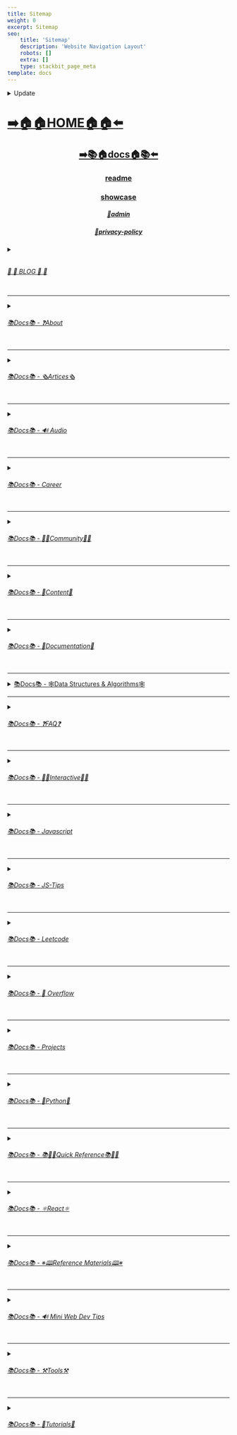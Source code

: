 ```yaml
---
title: Sitemap
weight: 0
excerpt: Sitemap
seo:
    title: 'Sitemap'
    description: 'Website Navigation Layout'
    robots: []
    extra: []
    type: stackbit_page_meta
template: docs
---
```



<details>

<summary>  Update </summary>
 


- [Home](https://blog2-backup.netlify.app/)

---


- [admin](https://blog2-backup.netlify.app/admin)

---


- [blog](https://blog2-backup.netlify.app/blog)

---


- [blog/300-react-questions](https://blog2-backup.netlify.app/blog/300-react-questions)
- [blog/awesome-graphql](https://blog2-backup.netlify.app/blog/awesome-graphql)
- [blog/big-o-complexity](https://blog2-backup.netlify.app/blog/big-o-complexity)
- [blog/blog-archive](https://blog2-backup.netlify.app/blog/blog-archive)
- [blog/data-structures](https://blog2-backup.netlify.app/blog/data-structures)
- [blog/expressjs-apis](https://blog2-backup.netlify.app/blog/expressjs-apis)
- [blog/flow-control-in-python](https://blog2-backup.netlify.app/blog/flow-control-in-python)
- [blog/functions-in-python](https://blog2-backup.netlify.app/blog/functions-in-python)
- [blog/git-gateway](https://blog2-backup.netlify.app/blog/git-gateway)
- [blog/hoisting](https://blog2-backup.netlify.app/blog/hoisting)
- [blog/interview-questions-js-p2](https://blog2-backup.netlify.app/blog/interview-questions-js-p2)
- [blog/interview-questions-js-p3](https://blog2-backup.netlify.app/blog/interview-questions-js-p3)
- [blog/interview-questions-js](https://blog2-backup.netlify.app/blog/interview-questions-js)
- [blog/netlify-cms](https://blog2-backup.netlify.app/blog/netlify-cms)
- [blog/platform-docs](https://blog2-backup.netlify.app/blog/platform-docs)
- [blog/python-for-js-dev](https://blog2-backup.netlify.app/blog/python-for-js-dev)
- [blog/python-resources](https://blog2-backup.netlify.app/blog/python-resources)
- [blog/web-dev-trends](https://blog2-backup.netlify.app/blog/web-dev-trends)
- [blog/web-scraping](https://blog2-backup.netlify.app/blog/web-scraping)

---



- [docs](https://blog2-backup.netlify.app/docs)

---


- [docs/about](https://blog2-backup.netlify.app/docs/about)
- [docs/about/eng-portfolio](https://blog2-backup.netlify.app/docs/about/eng-portfolio)
- [docs/about/intrests](https://blog2-backup.netlify.app/docs/about/intrests)
- [docs/about/job-search](https://blog2-backup.netlify.app/docs/about/job-search)
- [docs/about/README](https://blog2-backup.netlify.app/docs/about/README)
- [docs/about/resume](https://blog2-backup.netlify.app/docs/about/resume)

---



- [docs/articles](https://blog2-backup.netlify.app/docs/articles)
- [docs/articles/basic-web-dev](https://blog2-backup.netlify.app/docs/articles/basic-web-dev)
- [docs/articles/buffers](https://blog2-backup.netlify.app/docs/articles/buffers)
- [docs/articles/common-modules](https://blog2-backup.netlify.app/docs/articles/common-modules)
- [docs/articles/dev-dep](https://blog2-backup.netlify.app/docs/articles/dev-dep)
- [docs/articles/event-loop](https://blog2-backup.netlify.app/docs/articles/event-loop)
- [docs/articles/fs-module](https://blog2-backup.netlify.app/docs/articles/fs-module)
- [docs/articles/how-search-engines-work](https://blog2-backup.netlify.app/docs/articles/how-search-engines-work)
- [docs/articles/how-the-web-works](https://blog2-backup.netlify.app/docs/articles/how-the-web-works)
- [docs/articles/intro](https://blog2-backup.netlify.app/docs/articles/intro)
- [docs/articles/jamstack](https://blog2-backup.netlify.app/docs/articles/jamstack)
- [docs/articles/nextjs](https://blog2-backup.netlify.app/docs/articles/nextjs)
- [docs/articles/node-api-express](https://blog2-backup.netlify.app/docs/articles/node-api-express)
- [docs/articles/npm](https://blog2-backup.netlify.app/docs/articles/npm)
- [docs/articles/os-module](https://blog2-backup.netlify.app/docs/articles/os-module)
- [docs/articles/reading-files](https://blog2-backup.netlify.app/docs/articles/reading-files)
- [docs/articles/semantic-html](https://blog2-backup.netlify.app/docs/articles/semantic-html)
- [docs/articles/semantic](https://blog2-backup.netlify.app/docs/articles/semantic)
- [docs/articles/url](https://blog2-backup.netlify.app/docs/articles/url)
- [docs/articles/web-standards-checklist](https://blog2-backup.netlify.app/docs/articles/web-standards-checklist)
- [docs/articles/webdev-tools](https://blog2-backup.netlify.app/docs/articles/webdev-tools)
- [docs/articles/writing-files](https://blog2-backup.netlify.app/docs/articles/writing-files)

---



- [docs/audio](https://blog2-backup.netlify.app/docs/audio)
- [docs/audio/dfft](https://blog2-backup.netlify.app/docs/audio/dfft)
- [docs/audio/discrete-fft](https://blog2-backup.netlify.app/docs/audio/discrete-fft)
- [docs/audio/dtw-python-explained](https://blog2-backup.netlify.app/docs/audio/dtw-python-explained)
- [docs/audio/dynamic-time-warping](https://blog2-backup.netlify.app/docs/audio/dynamic-time-warping)
- [docs/audio/web-audio-api](https://blog2-backup.netlify.app/docs/audio/web-audio-api)

---



- [docs/career](https://blog2-backup.netlify.app/docs/career)
- [docs/career/job-boards](https://blog2-backup.netlify.app/docs/career/job-boards)
- [docs/career/list-of-projects](https://blog2-backup.netlify.app/docs/career/list-of-projects)
- [docs/career/my-websites](https://blog2-backup.netlify.app/docs/career/my-websites)

---



- [docs/community](https://blog2-backup.netlify.app/docs/community)
- [docs/community/an-open-letter-2-future-developers](https://blog2-backup.netlify.app/docs/community/an-open-letter-2-future-developers)
- [docs/community/bookmarks](https://blog2-backup.netlify.app/docs/community/bookmarks)
- [docs/community/video-chat](https://blog2-backup.netlify.app/docs/community/video-chat)

---



- [docs/content](https://blog2-backup.netlify.app/docs/content)
- [docs/content/algo](https://blog2-backup.netlify.app/docs/content/algo)
- [docs/content/archive](https://blog2-backup.netlify.app/docs/content/archive)
- [docs/content/gatsby-Queries-Mutations](https://blog2-backup.netlify.app/docs/content/gatsby-Queries-Mutations)
- [docs/content/gists](https://blog2-backup.netlify.app/docs/content/gists)
- [docs/content/history-api](https://blog2-backup.netlify.app/docs/content/history-api)
- [docs/content/main-projects](https://blog2-backup.netlify.app/docs/content/main-projects)
- [docs/content/trouble-shooting](https://blog2-backup.netlify.app/docs/content/trouble-shooting)

---



- [docs/docs](https://blog2-backup.netlify.app/docs/docs)
- [docs/docs/appendix](https://blog2-backup.netlify.app/docs/docs/appendix)
- [docs/docs/bash](https://blog2-backup.netlify.app/docs/docs/bash)
- [docs/docs/css](https://blog2-backup.netlify.app/docs/docs/css)
- [docs/docs/es-6-features](https://blog2-backup.netlify.app/docs/docs/es-6-features)
- [docs/docs/git-reference](https://blog2-backup.netlify.app/docs/docs/git-reference)
- [docs/docs/git-repos](https://blog2-backup.netlify.app/docs/docs/git-repos)
- [docs/docs/glossary](https://blog2-backup.netlify.app/docs/docs/glossary)
- [docs/docs/html-tags](https://blog2-backup.netlify.app/docs/docs/html-tags)
- [docs/docs/markdown](https://blog2-backup.netlify.app/docs/docs/markdown)
- [docs/docs/no-whiteboarding](https://blog2-backup.netlify.app/docs/docs/no-whiteboarding)
- [docs/docs/node-docs-complete](https://blog2-backup.netlify.app/docs/docs/node-docs-complete)
- [docs/docs/regex-in-js](https://blog2-backup.netlify.app/docs/docs/regex-in-js)
- [docs/docs/sitemap](https://blog2-backup.netlify.app/docs/docs/sitemap)

---



- [docs/ds-algo](https://blog2-backup.netlify.app/docs/ds-algo)
- [docs/ds-algo/big-o](https://blog2-backup.netlify.app/docs/ds-algo/big-o)
- [docs/ds-algo/data-structures-docs](https://blog2-backup.netlify.app/docs/ds-algo/data-structures-docs)
- [docs/ds-algo/ds-algo-interview](https://blog2-backup.netlify.app/docs/ds-algo/ds-algo-interview)
- [docs/ds-algo/ds-overview](https://blog2-backup.netlify.app/docs/ds-algo/ds-overview)
- [docs/ds-algo/free-code-camp](https://blog2-backup.netlify.app/docs/ds-algo/free-code-camp)
- [docs/ds-algo/graph](https://blog2-backup.netlify.app/docs/ds-algo/graph)
- [docs/ds-algo/heaps](https://blog2-backup.netlify.app/docs/ds-algo/heaps)
- [docs/ds-algo/tree](https://blog2-backup.netlify.app/docs/ds-algo/tree)

---



- [docs/faq](https://blog2-backup.netlify.app/docs/faq)
- [docs/faq/contact](https://blog2-backup.netlify.app/docs/faq/contact)
- [docs/faq/plug-ins](https://blog2-backup.netlify.app/docs/faq/plug-ins)

---



- [docs/interact](https://blog2-backup.netlify.app/docs/interact)
- [docs/interact/callstack-visual](https://blog2-backup.netlify.app/docs/interact/callstack-visual)
- [docs/interact/clock](https://blog2-backup.netlify.app/docs/interact/clock)
- [docs/interact/jupyter-notebooks](https://blog2-backup.netlify.app/docs/interact/jupyter-notebooks)
- [docs/interact/other-sites](https://blog2-backup.netlify.app/docs/interact/other-sites)
- [docs/interact/react-testing-library](https://blog2-backup.netlify.app/docs/interact/react-testing-library)
- [docs/interact/video-chat](https://blog2-backup.netlify.app/docs/interact/video-chat)

---



- [docs/interview](https://blog2-backup.netlify.app/docs/interview)
- [docs/interview/dev-interview](https://blog2-backup.netlify.app/docs/interview/dev-interview)
- [docs/interview/dos-and-donts](https://blog2-backup.netlify.app/docs/interview/dos-and-donts)
- [docs/interview/interview-questions](https://blog2-backup.netlify.app/docs/interview/interview-questions)
- [docs/interview/job-search-nav](https://blog2-backup.netlify.app/docs/interview/job-search-nav)
- [docs/interview/previous-concepts](https://blog2-backup.netlify.app/docs/interview/previous-concepts)
- [docs/interview/review-concepts](https://blog2-backup.netlify.app/docs/interview/review-concepts)
- [docs/interview/web-interview](https://blog2-backup.netlify.app/docs/interview/web-interview)
- [docs/interview/web-interview2](https://blog2-backup.netlify.app/docs/interview/web-interview2)
- [docs/interview/web-interview3](https://blog2-backup.netlify.app/docs/interview/web-interview3)
- [docs/interview/web-interview4](https://blog2-backup.netlify.app/docs/interview/web-interview4)

---



- [docs/javascript](https://blog2-backup.netlify.app/docs/javascript)
- [docs/javascript/arrow-functions](https://blog2-backup.netlify.app/docs/javascript/arrow-functions)
- [docs/javascript/asyncjs](https://blog2-backup.netlify.app/docs/javascript/asyncjs)
- [docs/javascript/await-keyword](https://blog2-backup.netlify.app/docs/javascript/await-keyword)
- [docs/javascript/bigo](https://blog2-backup.netlify.app/docs/javascript/bigo)
- [docs/javascript/clean-code](https://blog2-backup.netlify.app/docs/javascript/clean-code)
- [docs/javascript/constructor-functions](https://blog2-backup.netlify.app/docs/javascript/constructor-functions)
- [docs/javascript/cs-basics-in-js](https://blog2-backup.netlify.app/docs/javascript/cs-basics-in-js)
- [docs/javascript/for-loops](https://blog2-backup.netlify.app/docs/javascript/for-loops)
- [docs/javascript/js-expressions](https://blog2-backup.netlify.app/docs/javascript/js-expressions)
- [docs/javascript/js-objects](https://blog2-backup.netlify.app/docs/javascript/js-objects)
- [docs/javascript/part2-pojo](https://blog2-backup.netlify.app/docs/javascript/part2-pojo)
- [docs/javascript/promises](https://blog2-backup.netlify.app/docs/javascript/promises)
- [docs/javascript/review](https://blog2-backup.netlify.app/docs/javascript/review)
- [docs/javascript/this-is-about-this](https://blog2-backup.netlify.app/docs/javascript/this-is-about-this)
- [docs/javascript/variables](https://blog2-backup.netlify.app/docs/javascript/variables)

---



- [docs/js-tips](https://blog2-backup.netlify.app/docs/js-tips)
- [docs/js-tips/abs](https://blog2-backup.netlify.app/docs/js-tips/abs)
- [docs/js-tips/acos](https://blog2-backup.netlify.app/docs/js-tips/acos)
- [docs/js-tips/acosh](https://blog2-backup.netlify.app/docs/js-tips/acosh)
- [docs/js-tips/addition](https://blog2-backup.netlify.app/docs/js-tips/addition)
- [docs/js-tips/all](https://blog2-backup.netlify.app/docs/js-tips/all)
- [docs/js-tips/allsettled](https://blog2-backup.netlify.app/docs/js-tips/allsettled)
- [docs/js-tips/any](https://blog2-backup.netlify.app/docs/js-tips/any)
- [docs/js-tips/array-methods](https://blog2-backup.netlify.app/docs/js-tips/array-methods)
- [docs/js-tips/array](https://blog2-backup.netlify.app/docs/js-tips/array)
- [docs/js-tips/arrow_functions](https://blog2-backup.netlify.app/docs/js-tips/arrow_functions)
- [docs/js-tips/async_function](https://blog2-backup.netlify.app/docs/js-tips/async_function)
- [docs/js-tips/bad_radix](https://blog2-backup.netlify.app/docs/js-tips/bad_radix)
- [docs/js-tips/bind](https://blog2-backup.netlify.app/docs/js-tips/bind)
- [docs/js-tips/classes](https://blog2-backup.netlify.app/docs/js-tips/classes)
- [docs/js-tips/concat](https://blog2-backup.netlify.app/docs/js-tips/concat)
- [docs/js-tips/conditional_operator](https://blog2-backup.netlify.app/docs/js-tips/conditional_operator)
- [docs/js-tips/const](https://blog2-backup.netlify.app/docs/js-tips/const)
- [docs/js-tips/create](https://blog2-backup.netlify.app/docs/js-tips/create)
- [docs/js-tips/date](https://blog2-backup.netlify.app/docs/js-tips/date)
- [docs/js-tips/eval](https://blog2-backup.netlify.app/docs/js-tips/eval)
- [docs/js-tips/every](https://blog2-backup.netlify.app/docs/js-tips/every)
- [docs/js-tips/filter](https://blog2-backup.netlify.app/docs/js-tips/filter)
- [docs/js-tips/for...of](https://blog2-backup.netlify.app/docs/js-tips/for...of)
- [docs/js-tips/foreach](https://blog2-backup.netlify.app/docs/js-tips/foreach)
- [docs/js-tips/functions](https://blog2-backup.netlify.app/docs/js-tips/functions)
- [docs/js-tips/import](https://blog2-backup.netlify.app/docs/js-tips/import)
- [docs/js-tips/insert-into-array](https://blog2-backup.netlify.app/docs/js-tips/insert-into-array)
- [docs/js-tips/map](https://blog2-backup.netlify.app/docs/js-tips/map)
- [docs/js-tips/object](https://blog2-backup.netlify.app/docs/js-tips/object)
- [docs/js-tips/reduce](https://blog2-backup.netlify.app/docs/js-tips/reduce)
- [docs/js-tips/regexp](https://blog2-backup.netlify.app/docs/js-tips/regexp)
- [docs/js-tips/sort](https://blog2-backup.netlify.app/docs/js-tips/sort)
- [docs/js-tips/sorting-strings](https://blog2-backup.netlify.app/docs/js-tips/sorting-strings)
- [docs/js-tips/string](https://blog2-backup.netlify.app/docs/js-tips/string)
- [docs/js-tips/this](https://blog2-backup.netlify.app/docs/js-tips/this)
- [docs/js-tips/var](https://blog2-backup.netlify.app/docs/js-tips/var)

---



- [docs/leetcode](https://blog2-backup.netlify.app/docs/leetcode)
- [docs/leetcode/ContaineWitMosWater](https://blog2-backup.netlify.app/docs/leetcode/ContaineWitMosWater)
- [docs/leetcode/DividTwIntegers](https://blog2-backup.netlify.app/docs/leetcode/DividTwIntegers)
- [docs/leetcode/GeneratParentheses](https://blog2-backup.netlify.app/docs/leetcode/GeneratParentheses)
- [docs/leetcode/LetteCombinationoPhonNumber](https://blog2-backup.netlify.app/docs/leetcode/LetteCombinationoPhonNumber)
- [docs/leetcode/LongesCommoPrefix](https://blog2-backup.netlify.app/docs/leetcode/LongesCommoPrefix)
- [docs/leetcode/MediaoTwSorteArrays](https://blog2-backup.netlify.app/docs/leetcode/MediaoTwSorteArrays)
- [docs/leetcode/NexPermutation](https://blog2-backup.netlify.app/docs/leetcode/NexPermutation)
- [docs/leetcode/PalindromNumber](https://blog2-backup.netlify.app/docs/leetcode/PalindromNumber)
- [docs/leetcode/RegulaExpressioMatching](https://blog2-backup.netlify.app/docs/leetcode/RegulaExpressioMatching)
- [docs/leetcode/RemovDuplicatefroSorteArray](https://blog2-backup.netlify.app/docs/leetcode/RemovDuplicatefroSorteArray)
- [docs/leetcode/RemovNtNodFroEnoList](https://blog2-backup.netlify.app/docs/leetcode/RemovNtNodFroEnoList)
- [docs/leetcode/RomatInteger](https://blog2-backup.netlify.app/docs/leetcode/RomatInteger)
- [docs/leetcode/SearciRotateSorteArray](https://blog2-backup.netlify.app/docs/leetcode/SearciRotateSorteArray)
- [docs/leetcode/StrintIntege(atoi)](https://blog2-backup.netlify.app/docs/leetcode/StrintIntege(atoi))
- [docs/leetcode/ValiParentheses](https://blog2-backup.netlify.app/docs/leetcode/ValiParentheses)
- [docs/leetcode/ZigZaConversion](https://blog2-backup.netlify.app/docs/leetcode/ZigZaConversion)

---



- [docs/overflow](https://blog2-backup.netlify.app/docs/overflow)
- [docs/overflow/html-spec](https://blog2-backup.netlify.app/docs/overflow/html-spec)
- [docs/overflow/http](https://blog2-backup.netlify.app/docs/overflow/http)
- [docs/overflow/install](https://blog2-backup.netlify.app/docs/overflow/install)
- [docs/overflow/modules](https://blog2-backup.netlify.app/docs/overflow/modules)
- [docs/overflow/node-cli-args](https://blog2-backup.netlify.app/docs/overflow/node-cli-args)
- [docs/overflow/node-js-language](https://blog2-backup.netlify.app/docs/overflow/node-js-language)
- [docs/overflow/node-package-manager](https://blog2-backup.netlify.app/docs/overflow/node-package-manager)
- [docs/overflow/node-repl](https://blog2-backup.netlify.app/docs/overflow/node-repl)
- [docs/overflow/node-run-cli](https://blog2-backup.netlify.app/docs/overflow/node-run-cli)
- [docs/overflow/nodejs](https://blog2-backup.netlify.app/docs/overflow/nodejs)
- [docs/overflow/nodevsbrowser](https://blog2-backup.netlify.app/docs/overflow/nodevsbrowser)
- [docs/overflow/understanding-firebase](https://blog2-backup.netlify.app/docs/overflow/understanding-firebase)
- [docs/overflow/v8](https://blog2-backup.netlify.app/docs/overflow/v8)

---



- [docs/privacy-policy](https://blog2-backup.netlify.app/docs/privacy-policy)

---



- [docs/projects](https://blog2-backup.netlify.app/docs/projects)
- [docs/projects/embeded-websites](https://blog2-backup.netlify.app/docs/projects/embeded-websites)
- [docs/projects/mini-projects](https://blog2-backup.netlify.app/docs/projects/mini-projects)
- [docs/projects/mini-projects2](https://blog2-backup.netlify.app/docs/projects/mini-projects2)

---



- [docs/python](https://blog2-backup.netlify.app/docs/python)
- [docs/python/at-length](https://blog2-backup.netlify.app/docs/python/at-length)
- [docs/python/cheat-sheet](https://blog2-backup.netlify.app/docs/python/cheat-sheet)
- [docs/python/comprehensive-guide](https://blog2-backup.netlify.app/docs/python/comprehensive-guide)
- [docs/python/examples](https://blog2-backup.netlify.app/docs/python/examples)
- [docs/python/flow-control](https://blog2-backup.netlify.app/docs/python/flow-control)
- [docs/python/functions](https://blog2-backup.netlify.app/docs/python/functions)
- [docs/python/google-sheets-api](https://blog2-backup.netlify.app/docs/python/google-sheets-api)
- [docs/python/intro-for-js-devs](https://blog2-backup.netlify.app/docs/python/intro-for-js-devs)
- [docs/python/python-ds](https://blog2-backup.netlify.app/docs/python/python-ds)
- [docs/python/python-quiz](https://blog2-backup.netlify.app/docs/python/python-quiz)
- [docs/python/snippets](https://blog2-backup.netlify.app/docs/python/snippets)

---



- [docs/quick-ref](https://blog2-backup.netlify.app/docs/quick-ref)
- [docs/quick-ref/all-emojis](https://blog2-backup.netlify.app/docs/quick-ref/all-emojis)
- [docs/quick-ref/create-react-app](https://blog2-backup.netlify.app/docs/quick-ref/create-react-app)
- [docs/quick-ref/Emmet](https://blog2-backup.netlify.app/docs/quick-ref/Emmet)
- [docs/quick-ref/fetch](https://blog2-backup.netlify.app/docs/quick-ref/fetch)
- [docs/quick-ref/git-bash](https://blog2-backup.netlify.app/docs/quick-ref/git-bash)
- [docs/quick-ref/git-tricks](https://blog2-backup.netlify.app/docs/quick-ref/git-tricks)
- [docs/quick-ref/google-firebase](https://blog2-backup.netlify.app/docs/quick-ref/google-firebase)
- [docs/quick-ref/heroku-error-codes](https://blog2-backup.netlify.app/docs/quick-ref/heroku-error-codes)
- [docs/quick-ref/installation](https://blog2-backup.netlify.app/docs/quick-ref/installation)
- [docs/quick-ref/markdown-dropdowns](https://blog2-backup.netlify.app/docs/quick-ref/markdown-dropdowns)
- [docs/quick-ref/minifiction](https://blog2-backup.netlify.app/docs/quick-ref/minifiction)
- [docs/quick-ref/new-repo-instructions](https://blog2-backup.netlify.app/docs/quick-ref/new-repo-instructions)
- [docs/quick-ref/pull-request-rubric](https://blog2-backup.netlify.app/docs/quick-ref/pull-request-rubric)
- [docs/quick-ref/quick-links](https://blog2-backup.netlify.app/docs/quick-ref/quick-links)
- [docs/quick-ref/topRepos](https://blog2-backup.netlify.app/docs/quick-ref/topRepos)
- [docs/quick-ref/understanding-path](https://blog2-backup.netlify.app/docs/quick-ref/understanding-path)
- [docs/quick-ref/vscode-themes](https://blog2-backup.netlify.app/docs/quick-ref/vscode-themes)

---



- [docs/react](https://blog2-backup.netlify.app/docs/react)
- [docs/react/accessibility](https://blog2-backup.netlify.app/docs/react/accessibility)
- [docs/react/ajax-n-apis](https://blog2-backup.netlify.app/docs/react/ajax-n-apis)
- [docs/react/cheatsheet](https://blog2-backup.netlify.app/docs/react/cheatsheet)
- [docs/react/complete-react](https://blog2-backup.netlify.app/docs/react/complete-react)
- [docs/react/createReactApp](https://blog2-backup.netlify.app/docs/react/createReactApp)
- [docs/react/demo](https://blog2-backup.netlify.app/docs/react/demo)
- [docs/react/dont-use-index-as-keys](https://blog2-backup.netlify.app/docs/react/dont-use-index-as-keys)
- [docs/react/jsx](https://blog2-backup.netlify.app/docs/react/jsx)
- [docs/react/quiz](https://blog2-backup.netlify.app/docs/react/quiz)
- [docs/react/react-docs](https://blog2-backup.netlify.app/docs/react/react-docs)
- [docs/react/react-in-depth](https://blog2-backup.netlify.app/docs/react/react-in-depth)
- [docs/react/react-patterns-by-usecase](https://blog2-backup.netlify.app/docs/react/react-patterns-by-usecase)
- [docs/react/react2](https://blog2-backup.netlify.app/docs/react/react2)
- [docs/react/render-elements](https://blog2-backup.netlify.app/docs/react/render-elements)

---



- [docs/reference](https://blog2-backup.netlify.app/docs/reference)
- [docs/reference/art-of-command-line](https://blog2-backup.netlify.app/docs/reference/art-of-command-line)
- [docs/reference/awesome-lists](https://blog2-backup.netlify.app/docs/reference/awesome-lists)
- [docs/reference/awesome-nodejs](https://blog2-backup.netlify.app/docs/reference/awesome-nodejs)
- [docs/reference/awesome-static](https://blog2-backup.netlify.app/docs/reference/awesome-static)
- [docs/reference/bash-commands](https://blog2-backup.netlify.app/docs/reference/bash-commands)
- [docs/reference/bookmarks](https://blog2-backup.netlify.app/docs/reference/bookmarks)
- [docs/reference/embed-the-web](https://blog2-backup.netlify.app/docs/reference/embed-the-web)
- [docs/reference/github-resources](https://blog2-backup.netlify.app/docs/reference/github-resources)
- [docs/reference/github-search](https://blog2-backup.netlify.app/docs/reference/github-search)
- [docs/reference/google-cloud](https://blog2-backup.netlify.app/docs/reference/google-cloud)
- [docs/reference/how-2-reinstall-npm](https://blog2-backup.netlify.app/docs/reference/how-2-reinstall-npm)
- [docs/reference/how-to-kill-a-process](https://blog2-backup.netlify.app/docs/reference/how-to-kill-a-process)
- [docs/reference/installing-node](https://blog2-backup.netlify.app/docs/reference/installing-node)
- [docs/reference/intro-to-nodejs](https://blog2-backup.netlify.app/docs/reference/intro-to-nodejs)
- [docs/reference/markdown-styleguide](https://blog2-backup.netlify.app/docs/reference/markdown-styleguide)
- [docs/reference/notes-template](https://blog2-backup.netlify.app/docs/reference/notes-template)
- [docs/reference/psql](https://blog2-backup.netlify.app/docs/reference/psql)
- [docs/reference/resources](https://blog2-backup.netlify.app/docs/reference/resources)
- [docs/reference/vscode](https://blog2-backup.netlify.app/docs/reference/vscode)
- [docs/reference/web-api's](https://blog2-backup.netlify.app/docs/reference/web-api's)

---



- [docs/sitemap](https://blog2-backup.netlify.app/docs/sitemap)

---



- [docs/tips](https://blog2-backup.netlify.app/docs/tips)
- [docs/tips/regex-tips](https://blog2-backup.netlify.app/docs/tips/regex-tips)

---



- [docs/tools](https://blog2-backup.netlify.app/docs/tools)
- [docs/tools/all-stripped](https://blog2-backup.netlify.app/docs/tools/all-stripped)
- [docs/tools/all](https://blog2-backup.netlify.app/docs/tools/all)
- [docs/tools/Archive](https://blog2-backup.netlify.app/docs/tools/Archive)
- [docs/tools/archive](https://blog2-backup.netlify.app/docs/tools/archive)
- [docs/tools/dev-utilities](https://blog2-backup.netlify.app/docs/tools/dev-utilities)
- [docs/tools/markdown-html](https://blog2-backup.netlify.app/docs/tools/markdown-html)

---



- [docs/tutorials](https://blog2-backup.netlify.app/docs/tutorials)
- [docs/tutorials/algolia-search](https://blog2-backup.netlify.app/docs/tutorials/algolia-search)
- [docs/tutorials/bash-commands-my](https://blog2-backup.netlify.app/docs/tutorials/bash-commands-my)
- [docs/tutorials/bash](https://blog2-backup.netlify.app/docs/tutorials/bash)
- [docs/tutorials/get-file-extension](https://blog2-backup.netlify.app/docs/tutorials/get-file-extension)
- [docs/tutorials/how-2-ubuntu](https://blog2-backup.netlify.app/docs/tutorials/how-2-ubuntu)
- [docs/tutorials/psql-setup](https://blog2-backup.netlify.app/docs/tutorials/psql-setup)
- [docs/tutorials/react-class-2-func](https://blog2-backup.netlify.app/docs/tutorials/react-class-2-func)

---



- [interview-questions-js](https://blog2-backup.netlify.app/interview-questions-js)
- [privacy-policy](https://blog2-backup.netlify.app/privacy-policy)
- [readme](https://blog2-backup.netlify.app/readme)
- [showcase](https://blog2-backup.netlify.app/showcase)


</details>



# [**➡️🏠🏠HOME🏠🏠⬅️**](https://blog2-backup.netlify.app/)

<center>

## [**<ins>➡️📚🏠docs🏠📚⬅️</ins>**](https://blog2-backup.netlify.app/docs)

### [**readme</ins>**](https://blog2-backup.netlify.app/readme)
### [**<ins>showcase</ins>**](https://blog2-backup.netlify.app/showcase)
##### [**<ins>🔏admin</ins>**](https://blog2-backup.netlify.app/admin)
##### [**<ins>🔏privacy-policy</ins>**](https://blog2-backup.netlify.app/privacy-policy)

</center>

<details>

<summary><ins><h6><h6> 📰         📰 BLOG 📰         📰 </h6></h6></ins></summary>

### [**<ins>Blog Article List</ins>**](https://blog2-backup.netlify.app/blog)

- [📰blog📰](https://blog2-backup.netlify.app/blog/web-scraping)
    - [📰blog📰/300-react-questions⚛](https://blog2-backup.netlify.app/blog/300-react-questions)
    - [📰blog📰/awesome-graphql፨](https://blog2-backup.netlify.app/blog/awesome-graphql)
    - [📰blog📰/big-o-complexity](https://blog2-backup.netlify.app/blog/big-o-complexity)
    - [📰blog📰/blog-archive](https://blog2-backup.netlify.app/blog/blog-archive)
    - [📰blog📰/data-structures](https://blog2-backup.netlify.app/blog/data-structures)
    - [📰blog📰/expressjs-apis](https://blog2-backup.netlify.app/blog/expressjs-apis)
    - [📰blog📰/flow-control-in-python](https://blog2-backup.netlify.app/blog/flow-control-in-python)
    - [📰blog📰/functions-in-python](https://blog2-backup.netlify.app/blog/functions-in-python)
    - [📰blog📰/git-gateway](https://blog2-backup.netlify.app/blog/git-gateway)
    - [📰blog📰/interview-questions-js](https://blog2-backup.netlify.app/blog/interview-questions-js)
    - [📰blog📰/netlify-cms](https://blog2-backup.netlify.app/blog/netlify-cms)
    - [📰blog📰/platform-docs](https://blog2-backup.netlify.app/blog/platform-docs)
    - [📰blog📰/python-for-js-dev](https://blog2-backup.netlify.app/blog/python-for-js-dev)
    - [📰blog📰/python-resources](https://blog2-backup.netlify.app/blog/python-resources)
    - [📰blog📰/web-dev-trends](https://blog2-backup.netlify.app/blog/web-dev-trends)
    - [📰blog📰/web-scraping](https://blog2-backup.netlify.app/blog/web-scraping)

</details>

---

<details>

<summary><ins><h6>📚Docs📚 - ❓About</h6></ins></summary>

- [📚docs📚/about](https://blog2-backup.netlify.app/docs/about)
    - [📚docs📚/about/README](https://blog2-backup.netlify.app/docs/about/README)
    - [📚docs📚/about/eng-portfolio](https://blog2-backup.netlify.app/docs/about/eng-portfolio)
    - [📚docs📚/about/intrests](https://blog2-backup.netlify.app/docs/about/intrests)
    - [📚docs📚/about/job-search](https://blog2-backup.netlify.app/docs/about/job-search)
    - [📚docs📚/about/resume](https://blog2-backup.netlify.app/docs/about/resume)

</details>

---

<details>

<summary><ins><h6>📚Docs📚 - 🗞️Artices🗞️</h6></ins></summary>

- [📚docs📚/🗞️articles🗞️](https://blog2-backup.netlify.app/docs/articles)
    - [📚docs📚/🗞️articles🗞️basic-web-dev](https://blog2-backup.netlify.app/docs/articles/basic-web-dev)
    - [📚docs📚/🗞️articles🗞️buffers](https://blog2-backup.netlify.app/docs/articles/buffers)
    - [📚docs📚/🗞️articles🗞️common-modules](https://blog2-backup.netlify.app/docs/articles/common-modules)
    - [📚docs📚/🗞️articles🗞️dev-dep](https://blog2-backup.netlify.app/docs/articles/dev-dep)
    - [📚docs📚/🗞️articles🗞️event-loop](https://blog2-backup.netlify.app/docs/articles/event-loop)
    - [📚docs📚/🗞️articles🗞️fs-module](https://blog2-backup.netlify.app/docs/articles/fs-module)
    - [📚docs📚/🗞️articles🗞️how-search-engines-work](https://blog2-backup.netlify.app/docs/articles/how-search-engines-work)
    - [📚docs📚/🗞️articles🗞️how-the-web-works](https://blog2-backup.netlify.app/docs/articles/how-the-web-works)
    - [📚docs📚/🗞️articles🗞️intro](https://blog2-backup.netlify.app/docs/articles/intro)
    - [📚docs📚/🗞️articles🗞️jamstack](https://blog2-backup.netlify.app/docs/articles/jamstack)
    - [📚docs📚/🗞️articles🗞️nextjs](https://blog2-backup.netlify.app/docs/articles/nextjs)
    - [📚docs📚/🗞️articles🗞️node-api-express](https://blog2-backup.netlify.app/docs/articles/node-api-express)
    - [📚docs📚/🗞️articles🗞️nodejs](https://blog2-backup.netlify.app/docs/articles/nodejs)
    - [📚docs📚/🗞️articles🗞️npm](https://blog2-backup.netlify.app/docs/articles/npm)
    - [📚docs📚/🗞️articles🗞️os-module](https://blog2-backup.netlify.app/docs/articles/os-module)
    - [📚docs📚/🗞️articles🗞️reading-files](https://blog2-backup.netlify.app/docs/articles/reading-files)
    - [📚docs📚/🗞️articles🗞️semantic](https://blog2-backup.netlify.app/docs/articles/semantic)
    - [📚docs📚/🗞️articles🗞️semantic-html](https://blog2-backup.netlify.app/docs/articles/semantic-html)
    - [📚docs📚/🗞️articles🗞️url](https://blog2-backup.netlify.app/docs/articles/url)
    - [📚docs📚/🗞️articles🗞️web-standards-checklist](https://blog2-backup.netlify.app/docs/articles/web-standards-checklist)
    - [📚docs📚/🗞️articles🗞️webdev-tools](https://blog2-backup.netlify.app/docs/articles/webdev-tools)
    - [📚docs📚/🗞️articles🗞️writing-files](https://blog2-backup.netlify.app/docs/articles/writing-files)

</details>

---

<details>

<summary><ins><h6>📚Docs📚 - 🔊 Audio</h6></ins></summary>

- [📚Docs - Audio🔊](https://blog2-backup.netlify.app/docs/audio)
    - [📚docs📚/audio/dfft](https://blog2-backup.netlify.app/docs/audio/dfft)
    - [📚docs📚/audio/discrete-fft](https://blog2-backup.netlify.app/docs/audio/discrete-fft)
    - [📚docs📚/audio/dtw-python-explained](https://blog2-backup.netlify.app/docs/audio/dtw-python-explained)
    - [📚docs📚/audio/dynamic-time-warping](https://blog2-backup.netlify.app/docs/audio/dynamic-time-warping)
    - [📚docs📚/audio/web-audio-api](https://blog2-backup.netlify.app/docs/audio/web-audio-api)

</details>

---

<details>

<summary><ins><h6>📚Docs📚 -  Career </h6></ins></summary>

- [📚docs📚/career](https://blog2-backup.netlify.app/docs/career)
    - [📚docs📚/career/dev-interview](https://blog2-backup.netlify.app/docs/career/dev-interview)
    - [📚docs📚/career/dos-and-donts](https://blog2-backup.netlify.app/docs/career/dos-and-donts)
    - [📚docs📚/career/job-boards](https://blog2-backup.netlify.app/docs/career/job-boards)
    - [📚docs📚/career/web-interview](https://blog2-backup.netlify.app/docs/career/web-interview)
    - [📚docs📚/career/web-interview2](https://blog2-backup.netlify.app/docs/career/web-interview2)
    - [📚docs📚/career/web-interview3](https://blog2-backup.netlify.app/docs/career/web-interview3)
    - [📚docs📚/career/web-interview4](https://blog2-backup.netlify.app/docs/career/web-interview4)
    - [📚docs📚/interview/job-search-nav](https://blog2-backup.netlify.app/docs/interview/job-search-nav)
    - [📚docs📚/interview/previous-concepts](https://blog2-backup.netlify.app/docs/interview/previous-concepts)
    - [📚docs📚/interview/review-concepts](https://blog2-backup.netlify.app/docs/interview/review-concepts)

</details>

---

<details>

<summary><ins><h6>📚Docs📚 -  👫👫Community👫👫 </h6></ins></summary>

- [📚docs📚/👫👫community👫👫](https://blog2-backup.netlify.app/docs/community)
      - [📚docs📚/community/an-open-letter-2-future-developers](https://blog2-backup.netlify.app/docs/community/an-open-letter-2-future-developers)
      - [📚docs📚/community/bookmarks](https://blog2-backup.netlify.app/docs/community/bookmarks)
      - [📚docs📚/community/video-chat](https://blog2-backup.netlify.app/docs/community/video-chat)

</details>

---

<details>

<summary><ins><h6>📚Docs📚 - 💼Content💼</h6></ins></summary>

- [📚docs📚/💼content💼](https://blog2-backup.netlify.app/docs/content/)
  - [📚docs📚/💼content💼/archive](https://blog2-backup.netlify.app/docs/content/archive)
  - [📚docs📚/💼content💼/gatsby-Queries-Mutations](https://blog2-backup.netlify.app/docs/content/gatsby-Queries-Mutations)
  - [📚docs📚/💼content💼/gists](https://blog2-backup.netlify.app/docs/content/gists)
  - [📚docs📚/💼content💼/history-api](https://blog2-backup.netlify.app/docs/content/history-api)
  - [📚docs📚/💼content💼/main-projects](https://blog2-backup.netlify.app/docs/content/main-projects)
  - [📚docs📚/💼content💼/trouble-shooting](https://blog2-backup.netlify.app/docs/content/trouble-shooting)

</details>

---

<details>

<summary><ins><h6>📚Docs📚 - 📓Documentation📓</h6></ins></summary>

- [📚docs📚/docs](https://blog2-backup.netlify.app/docs/docs)
    - [📚docs📚/docs/appendix](https://blog2-backup.netlify.app/docs/docs/appendix)
    - [📚docs📚/docs/art-of-command-line](https://blog2-backup.netlify.app/docs/docs/art-of-command-line)
    - [📚docs📚/docs/bash](https://blog2-backup.netlify.app/docs/docs/bash)
    - [📚docs📚/docs/css](https://blog2-backup.netlify.app/docs/docs/css)
    - [📚docs📚/docs/data-structures-docs](https://blog2-backup.netlify.app/docs/docs/data-structures-docs)
    - [📚docs📚/docs/es-6-features](https://blog2-backup.netlify.app/docs/docs/es-6-features)
    - [📚docs📚/docs/git-reference](https://blog2-backup.netlify.app/docs/docs/git-reference)
    - [📚docs📚/docs/git-repos](https://blog2-backup.netlify.app/docs/docs/git-repos)
    - [📚docs📚/docs/glossary](https://blog2-backup.netlify.app/docs/docs/glossary)
    - [📚docs📚/docs/html-tags](https://blog2-backup.netlify.app/docs/docs/html-tags)
    - [📚docs📚/docs/markdown](https://blog2-backup.netlify.app/docs/docs/markdown)
    - [📚docs📚/docs/no-whiteboarding](https://blog2-backup.netlify.app/docs/docs/no-whiteboarding)
    - [📚docs📚/docs/node-docs-complete](https://blog2-backup.netlify.app/docs/docs/node-docs-complete)
    - [📚docs📚/docs/regex-in-js](https://blog2-backup.netlify.app/docs/docs/regex-in-js)
    - [📚docs📚/docs/sitemap](https://blog2-backup.netlify.app/docs/docs/sitemap)
    - [📚docs📚/docs/snippets](https://blog2-backup.netlify.app/docs/docs/snippets)

</details>

---

<details>

<summary>
 <ins>📚Docs📚 - 🕸Data Structures & Algorithms🕸</h6></ins></summary>

- [📚docs📚/🕸ds-algo🕸](https://blog2-backup.netlify.app/docs/ds-algo)
    - [📚docs📚/🕸ds-algo🕸/big-o](https://blog2-backup.netlify.app/docs/ds-algo/big-o)
    - [📚docs📚/🕸ds-algo🕸/ds-algo-interview](https://blog2-backup.netlify.app/docs/ds-algo/ds-algo-interview)
    - [📚docs📚/🕸ds-algo🕸/ds-overview](https://blog2-backup.netlify.app/docs/ds-algo/ds-overview)

</details>

---

<details>

<summary><ins><h6>📚Docs📚  - ❓FAQ❓</h6></ins></summary>

- [📚docs📚/faq](https://blog2-backup.netlify.app/docs/faq)
    - [📚docs📚/❓faq❓/contact](https://blog2-backup.netlify.app/docs/faq/contact)
    - [📚docs📚/❓faq❓/plug-ins](https://blog2-backup.netlify.app/docs/faq/plug-ins)

</details>

---

<details>

<summary><ins><h6>📚Docs📚 - 🧑‍🔬Interactive🧑‍🔬 </h6></ins></summary>

- [📚docs📚/interact](https://blog2-backup.netlify.app/docs/interact)
    - [📚docs📚/🧑‍🔬interact🧑‍🔬/callstack-visual](https://blog2-backup.netlify.app/docs/interact/callstack-visual)
    - [📚docs📚/🧑‍🔬interact🧑‍🔬/clock](https://blog2-backup.netlify.app/docs/interact/clock)
    - [📚docs📚/🧑‍🔬interact🧑‍🔬/jupyter-notebooks](https://blog2-backup.netlify.app/docs/interact/jupyter-notebooks)
    - [📚docs📚/🧑‍🔬interact🧑‍🔬/other-sites](https://blog2-backup.netlify.app/docs/interact/other-sites)
    - [📚docs📚/🧑‍🔬interact🧑‍🔬/video-chat](https://blog2-backup.netlify.app/docs/interact/video-chat)

</details>

---

<details>

<summary><ins><h6>📚Docs📚 - Javascript</h6></ins></summary>

- [📚docs📚/javascript](https://blog2-backup.netlify.app/docs/javascript)
    - [📚docs📚/javascript/arrow-functions](https://blog2-backup.netlify.app/docs/javascript/arrow-functions)
    - [📚docs📚/javascript/asyncjs](https://blog2-backup.netlify.app/docs/javascript/asyncjs)
    - [📚docs📚/javascript/await-keyword](https://blog2-backup.netlify.app/docs/javascript/await-keyword)
    - [📚docs📚/javascript/bigo](https://blog2-backup.netlify.app/docs/javascript/bigo)
    - [📚docs📚/javascript/clean-code](https://blog2-backup.netlify.app/docs/javascript/clean-code)
    - [📚docs📚/javascript/constructor-functions](https://blog2-backup.netlify.app/docs/javascript/constructor-functions)
    - [📚docs📚/javascript/cs-basics-in-js](https://blog2-backup.netlify.app/docs/javascript/cs-basics-in-js)
    - [📚docs📚/javascript/for-loops](https://blog2-backup.netlify.app/docs/javascript/for-loops)
    - [📚docs📚/javascript/part2-pojo](https://blog2-backup.netlify.app/docs/javascript/part2-pojo)
    - [📚docs📚/javascript/promises](https://blog2-backup.netlify.app/docs/javascript/promises)
    - [📚docs📚/javascript/review](https://blog2-backup.netlify.app/docs/javascript/review)
    - [📚docs📚/javascript/this-is-about-this](https://blog2-backup.netlify.app/docs/javascript/this-is-about-this)

</details>

---

<details>

<summary><ins><h6>📚Docs📚 -  JS-Tips        </h6></ins></summary>

- [📚docs📚/js-tips](https://blog2-backup.netlify.app/docs/js-tips)
    - [📚docs📚/js-tips/abs](https://blog2-backup.netlify.app/docs/js-tips/abs)
    - [📚docs📚/js-tips/acos](https://blog2-backup.netlify.app/docs/js-tips/acos)
    - [📚docs📚/js-tips/acosh](https://blog2-backup.netlify.app/docs/js-tips/acosh)
    - [📚docs📚/js-tips/addition](https://blog2-backup.netlify.app/docs/js-tips/addition)
    - [📚docs📚/js-tips/all](https://blog2-backup.netlify.app/docs/js-tips/all)
    - [📚docs📚/js-tips/allsettled](https://blog2-backup.netlify.app/docs/js-tips/allsettled)
    - [📚docs📚/js-tips/any](https://blog2-backup.netlify.app/docs/js-tips/any)
    - [📚docs📚/js-tips/array](https://blog2-backup.netlify.app/docs/js-tips/array)
    - [📚docs📚/js-tips/array-methods](https://blog2-backup.netlify.app/docs/js-tips/array-methods)
    - [📚docs📚/js-tips/arrow_functions](https://blog2-backup.netlify.app/docs/js-tips/arrow_functions)
    - [📚docs📚/js-tips/async_function](https://blog2-backup.netlify.app/docs/js-tips/async_function)
    - [📚docs📚/js-tips/bad_radix](https://blog2-backup.netlify.app/docs/js-tips/bad_radix)
    - [📚docs📚/js-tips/bind](https://blog2-backup.netlify.app/docs/js-tips/bind)
    - [📚docs📚/js-tips/classes](https://blog2-backup.netlify.app/docs/js-tips/classes)
    - [📚docs📚/js-tips/concat](https://blog2-backup.netlify.app/docs/js-tips/concat)
    - [📚docs📚/js-tips/conditional_operator](https://blog2-backup.netlify.app/docs/js-tips/conditional_operator)
    - [📚docs📚/js-tips/const](https://blog2-backup.netlify.app/docs/js-tips/const)
    - [📚docs📚/js-tips/create](https://blog2-backup.netlify.app/docs/js-tips/create)
    - [📚docs📚/js-tips/date](https://blog2-backup.netlify.app/docs/js-tips/date)
    - [📚docs📚/js-tips/eval](https://blog2-backup.netlify.app/docs/js-tips/eval)
    - [📚docs📚/js-tips/every](https://blog2-backup.netlify.app/docs/js-tips/every)
    - [📚docs📚/js-tips/filter](https://blog2-backup.netlify.app/docs/js-tips/filter)
    - [📚docs📚/js-tips/for...of](https://blog2-backup.netlify.app/docs/js-tips/for...of)
    - [📚docs📚/js-tips/foreach](https://blog2-backup.netlify.app/docs/js-tips/foreach)
    - [📚docs📚/js-tips/functions](https://blog2-backup.netlify.app/docs/js-tips/functions)
    - [📚docs📚/js-tips/import](https://blog2-backup.netlify.app/docs/js-tips/import)
    - [📚docs📚/js-tips/insert-into-array](https://blog2-backup.netlify.app/docs/js-tips/insert-into-array)
    - [📚docs📚/js-tips/map](https://blog2-backup.netlify.app/docs/js-tips/map)
    - [📚docs📚/js-tips/object](https://blog2-backup.netlify.app/docs/js-tips/object)
    - [📚docs📚/js-tips/reduce](https://blog2-backup.netlify.app/docs/js-tips/reduce)
    - [📚docs📚/js-tips/regexp](https://blog2-backup.netlify.app/docs/js-tips/regexp)
    - [📚docs📚/js-tips/sort](https://blog2-backup.netlify.app/docs/js-tips/sort)
    - [📚docs📚/js-tips/sorting-strings](https://blog2-backup.netlify.app/docs/js-tips/sorting-strings)
    - [📚docs📚/js-tips/string](https://blog2-backup.netlify.app/docs/js-tips/string)
    - [📚docs📚/js-tips/this](https://blog2-backup.netlify.app/docs/js-tips/this)
    - [📚docs📚/js-tips/var](https://blog2-backup.netlify.app/docs/js-tips/var)

</details>

---

<details>

<summary><ins><h6>📚Docs📚 - Leetcode      </h6></ins></summary>

- [📚docs📚/leetcode](https://blog2-backup.netlify.app/docs/leetcode)
    - [📚docs📚/leetcode/ContaineWitMosWater](https://blog2-backup.netlify.app/docs/leetcode/ContaineWitMosWater)
    - [📚docs📚/leetcode/DividTwIntegers](https://blog2-backup.netlify.app/docs/leetcode/DividTwIntegers)
    - [📚docs📚/leetcode/GeneratParentheses](https://blog2-backup.netlify.app/docs/leetcode/GeneratParentheses)
    - [📚docs📚/leetcode/LetteCombinationoPhonNumber](https://blog2-backup.netlify.app/docs/leetcode/LetteCombinationoPhonNumber)
    - [📚docs📚/leetcode/LongesCommoPrefix](https://blog2-backup.netlify.app/docs/leetcode/LongesCommoPrefix)
    - [📚docs📚/leetcode/MediaoTwSorteArrays](https://blog2-backup.netlify.app/docs/leetcode/MediaoTwSorteArrays)
    - [📚docs📚/leetcode/NexPermutation](https://blog2-backup.netlify.app/docs/leetcode/NexPermutation)
    - [📚docs📚/leetcode/PalindromNumber](https://blog2-backup.netlify.app/docs/leetcode/PalindromNumber)
    - [📚docs📚/leetcode/RegulaExpressioMatching](https://blog2-backup.netlify.app/docs/leetcode/RegulaExpressioMatching)
    - [📚docs📚/leetcode/RemovDuplicatefroSorteArray](https://blog2-backup.netlify.app/docs/leetcode/RemovDuplicatefroSorteArray)
    - [📚docs📚/leetcode/RemovNtNodFroEnoList](https://blog2-backup.netlify.app/docs/leetcode/RemovNtNodFroEnoList)
    - [📚docs📚/leetcode/RomatInteger](https://blog2-backup.netlify.app/docs/leetcode/RomatInteger)
    - [📚docs📚/leetcode/SearciRotateSorteArray](https://blog2-backup.netlify.app/docs/leetcode/SearciRotateSorteArray)
    - [📚docs📚/leetcode/StrintIntege(atoi)](<https://blog2-backup.netlify.app/docs/leetcode/StrintIntege(atoi)>)
    - [📚docs📚/leetcode/ValiParentheses](https://blog2-backup.netlify.app/docs/leetcode/ValiParentheses)
    - [📚docs📚/leetcode/ZigZaConversion](https://blog2-backup.netlify.app/docs/leetcode/ZigZaConversion)

</details>

---

<details>

<summary><ins><h6>📚Docs📚 -  🌊 Overflow     </h6></ins></summary>

- [📚docs📚/overflow](https://blog2-backup.netlify.app/docs/overflow)
  - [📚docs📚/overflow/html-spec](https://blog2-backup.netlify.app/docs/overflow/html-spec)
  - [📚docs📚/overflow/http](https://blog2-backup.netlify.app/docs/overflow/http)
  - [📚docs📚/overflow/install](https://blog2-backup.netlify.app/docs/overflow/install)
  - [📚docs📚/overflow/modules](https://blog2-backup.netlify.app/docs/overflow/modules)
  - [📚docs📚/overflow/node-cli-args](https://blog2-backup.netlify.app/docs/overflow/node-cli-args)
  - [📚docs📚/overflow/node-js-language](https://blog2-backup.netlify.app/docs/overflow/node-js-language)
  - [📚docs📚/overflow/node-package-manager](https://blog2-backup.netlify.app/docs/overflow/node-package-manager)
  - [📚docs📚/overflow/node-repl](https://blog2-backup.netlify.app/docs/overflow/node-repl)
  - [📚docs📚/overflow/node-run-cli](https://blog2-backup.netlify.app/docs/overflow/node-run-cli)
  - [📚docs📚/overflow/nodevsbrowser](https://blog2-backup.netlify.app/docs/overflow/nodevsbrowser)
  - [📚docs📚/overflow/understanding-firebase](https://blog2-backup.netlify.app/docs/overflow/understanding-firebase)
  - [📚docs📚/overflow/v8](https://blog2-backup.netlify.app/docs/overflow/v8)

</details>

---

<details>

<summary><ins><h6>📚Docs📚 - Projects  </h6></ins></summary>

- [📚docs📚/projects](https://blog2-backup.netlify.app/docs/projects)
    - [📚docs📚/projects/embeded-websites](https://blog2-backup.netlify.app/docs/projects/embeded-websites)
    - [📚docs📚/projects/list-of-projects](https://blog2-backup.netlify.app/docs/projects/list-of-projects)
    - [📚docs📚/projects/mini-projects](https://blog2-backup.netlify.app/docs/projects/mini-projects)
    - [📚docs📚/projects/mini-projects2](https://blog2-backup.netlify.app/docs/projects/mini-projects2)
    - [📚docs📚/projects/my-websites](https://blog2-backup.netlify.app/docs/projects/my-websites)

</details>

---

<details>

<summary><ins><h6>📚Docs📚  - 🐍Python🐍  </h6></ins></summary>

- [📚docs📚/🐍python🐍](https://blog2-backup.netlify.app/docs/python)
    - [📚docs📚/🐍python🐍/at-length](https://blog2-backup.netlify.app/docs/python/at-length)
    - [📚docs📚/🐍python🐍/cheat-sheet](https://blog2-backup.netlify.app/docs/python/cheat-sheet)
    - [📚docs📚/🐍python🐍/comprehensive-guide](https://blog2-backup.netlify.app/docs/python/comprehensive-guide)
    - [📚docs📚/🐍python🐍/examples](https://blog2-backup.netlify.app/docs/python/examples)
    - [📚docs📚/🐍python🐍/flow-control](https://blog2-backup.netlify.app/docs/python/flow-control)
    - [📚docs📚/🐍python🐍/functions](https://blog2-backup.netlify.app/docs/python/functions)
    - [📚docs📚/🐍python🐍/google-sheets-api](https://blog2-backup.netlify.app/docs/python/google-sheets-api)
    - [📚docs📚/🐍python🐍/python-ds](https://blog2-backup.netlify.app/docs/python/python-ds)
    - [📚docs📚/🐍python🐍/intro-for-js-devs](https://blog2-backup.netlify.app/docs/python/intro-for-js-devs)
    - [📚docs📚/🐍python🐍/python-quiz](https://blog2-backup.netlify.app/docs/python/python-quiz)
    - [📚docs📚/🐍python🐍/snippets](https://blog2-backup.netlify.app/docs/python/snippets)

</details>

---

<details>

<summary><ins><h6>📚Docs📚  - 📚🏃‍♂️Quick Reference📚🏃‍♂️   </h6></ins></summary>

- [📚docs📚/quick-ref](https://blog2-backup.netlify.app/docs/quick-ref)
    - [📚docs📚/🏃‍♂️📚quick-ref📚🏃‍♂️/Emmet](https://blog2-backup.netlify.app/docs/quick-ref/Emmet)
    - [📚docs📚/🏃‍♂️📚quick-ref📚🏃‍♂️/all-emojis](https://blog2-backup.netlify.app/docs/quick-ref/all-emojis)
    - [📚docs📚/🏃‍♂️📚quick-ref📚🏃‍♂️/create-react-app](https://blog2-backup.netlify.app/docs/quick-ref/create-react-app)
    - [📚docs📚/🏃‍♂️📚quick-ref📚🏃‍♂️/git-bash](https://blog2-backup.netlify.app/docs/quick-ref/git-bash)
    - [📚docs📚/🏃‍♂️📚quick-ref📚🏃‍♂️/git-tricks](https://blog2-backup.netlify.app/docs/quick-ref/git-tricks)
    - [📚docs📚/🏃‍♂️📚quick-ref📚🏃‍♂️/google-firebase](https://blog2-backup.netlify.app/docs/quick-ref/google-firebase)
    - [📚docs📚/🏃‍♂️📚quick-ref📚🏃‍♂️/heroku-error-codes](https://blog2-backup.netlify.app/docs/quick-ref/heroku-error-codes)
    - [📚docs📚/🏃‍♂️📚quick-ref📚🏃‍♂️/installation](https://blog2-backup.netlify.app/docs/quick-ref/installation)
    - [📚docs📚/🏃‍♂️📚quick-ref📚🏃‍♂️/markdown-dropdowns](https://blog2-backup.netlify.app/docs/quick-ref/markdown-dropdowns)
    - [📚docs📚/🏃‍♂️📚quick-ref📚🏃‍♂️/minifiction](https://blog2-backup.netlify.app/docs/quick-ref/minifiction)
    - [📚docs📚/🏃‍♂️📚quick-ref📚🏃‍♂️/new-repo-instructions](https://blog2-backup.netlify.app/docs/quick-ref/new-repo-instructions)
    - [📚docs📚/🏃‍♂️📚quick-ref📚🏃‍♂️/psql-setup](https://blog2-backup.netlify.app/docs/quick-ref/psql-setup)
    - [📚docs📚/🏃‍♂️📚quick-ref📚🏃‍♂️/pull-request-rubric](https://blog2-backup.netlify.app/docs/quick-ref/pull-request-rubric)
    - [📚docs📚/🏃‍♂️📚quick-ref📚🏃‍♂️/quick-links](https://blog2-backup.netlify.app/docs/quick-ref/quick-links)
    - [📚docs📚/🏃‍♂️📚quick-ref📚🏃‍♂️/topRepos](https://blog2-backup.netlify.app/docs/quick-ref/topRepos)
    - [📚docs📚/🏃‍♂️📚quick-ref📚🏃‍♂️/understanding-path](https://blog2-backup.netlify.app/docs/quick-ref/understanding-path)
    - [📚docs📚/🏃‍♂️📚quick-ref📚🏃‍♂️/vscode-themes](https://blog2-backup.netlify.app/docs/quick-ref/vscode-themes)
    - [📚docs📚/⚛️react⚛️/accessibility](https://blog2-backup.netlify.app/docs/react/accessibility)

</details>

---

<details>

<summary><ins><h6>📚Docs📚  - ⚛️React⚛️ </h6></ins></summary>

- [📚docs📚/⚛️react⚛️](https://blog2-backup.netlify.app/docs/react)
    - [📚docs📚/⚛️react⚛️/ajax-n-apis](https://blog2-backup.netlify.app/docs/react/ajax-n-apis)
    - [📚docs📚/⚛️react⚛️/cheatsheet](https://blog2-backup.netlify.app/docs/react/cheatsheet)
    - [📚docs📚/⚛️react⚛️/createReactApp](https://blog2-backup.netlify.app/docs/react/createReactApp)
    - [📚docs📚/⚛️react⚛️/demo](https://blog2-backup.netlify.app/docs/react/demo)
    - [📚docs📚/⚛️react⚛️/dont-use-index-as-keys](https://blog2-backup.netlify.app/docs/react/dont-use-index-as-keys)
    - [📚docs📚/⚛️react⚛️/jsx](https://blog2-backup.netlify.app/docs/react/jsx)
    - [📚docs📚/⚛️react⚛️/quiz](https://blog2-backup.netlify.app/docs/react/quiz)
    - [📚docs📚/⚛️react⚛️/react-docs](https://blog2-backup.netlify.app/docs/react/react-docs)
    - [📚docs📚/⚛️react⚛️/react-in-depth](https://blog2-backup.netlify.app/docs/react/react-in-depth)
    - [📚docs📚/⚛️react⚛️/react-patterns-by-usecase](https://blog2-backup.netlify.app/docs/react/react-patterns-by-usecase)
    - [📚docs📚/⚛️react⚛️/react2](https://blog2-backup.netlify.app/docs/react/react2)
    - [📚docs📚/⚛️react⚛️/render-elements](https://blog2-backup.netlify.app/docs/react/render-elements)

</details>

---

<details>

<summary><ins><h6>📚Docs📚  -  ※🕮Reference Materials🕮※</h6></ins></summary>

- [📚docs📚/※reference※](https://blog2-backup.netlify.app/docs/reference)
    - [📚docs📚/※🕮reference※🕮/awesome-lists](https://blog2-backup.netlify.app/docs/reference/awesome-lists)
    - [📚docs📚/※🕮reference※🕮/awesome-nodejs](https://blog2-backup.netlify.app/docs/reference/awesome-nodejs)
    - [📚docs📚/※🕮reference※🕮/awesome-static](https://blog2-backup.netlify.app/docs/reference/awesome-static)
    - [📚docs📚/※🕮reference※🕮/bash-commands](https://blog2-backup.netlify.app/docs/reference/bash-commands)
    - [📚docs📚/※🕮reference※🕮/bookmarks](https://blog2-backup.netlify.app/docs/reference/bookmarks)
    - [📚docs📚/※🕮reference※🕮/embed-the-web](https://blog2-backup.netlify.app/docs/reference/embed-the-web)
    - [📚docs📚/※🕮reference※🕮/github-resources](https://blog2-backup.netlify.app/docs/reference/github-resources)
    - [📚docs📚/※🕮reference※🕮/github-search](https://blog2-backup.netlify.app/docs/reference/github-search)
    - [📚docs📚/※🕮reference※🕮/google-cloud](https://blog2-backup.netlify.app/docs/reference/google-cloud)
    - [📚docs📚/※🕮reference※🕮/how-2-reinstall-npm](https://blog2-backup.netlify.app/docs/reference/how-2-reinstall-npm)
    - [📚docs📚/※🕮reference※🕮/how-to-kill-a-process](https://blog2-backup.netlify.app/docs/reference/how-to-kill-a-process)
    - [📚docs📚/※🕮reference※🕮/installing-node](https://blog2-backup.netlify.app/docs/reference/installing-node)
    - [📚docs📚/※🕮reference※🕮/intro-to-nodejs](https://blog2-backup.netlify.app/docs/reference/intro-to-nodejs)
    - [📚docs📚/※🕮reference※🕮/markdown-styleguide](https://blog2-backup.netlify.app/docs/reference/markdown-styleguide)
    - [📚docs📚/※🕮reference※🕮/notes-template](https://blog2-backup.netlify.app/docs/reference/notes-template)
    - [📚docs📚/※🕮reference※🕮/psql](https://blog2-backup.netlify.app/docs/reference/psql)
    - [📚docs📚/※🕮reference※🕮/resources](https://blog2-backup.netlify.app/docs/reference/resources)
    - [📚docs📚/※🕮reference※🕮/vscode](https://blog2-backup.netlify.app/docs/reference/vscode)
    - [📚docs📚/※🕮reference※🕮/web-api's](https://blog2-backup.netlify.app/docs/reference/web-api's)

</details>

</details>

---

<details>

<summary><ins><h6>📚Docs📚 - 🔊 Mini Web Dev Tips </h6></ins></summary>

- [📚docs📚/tips](https://blog2-backup.netlify.app/docs/tips)
    - [📚docs📚/tips/regex-tips](https://blog2-backup.netlify.app/docs/tips/regex-tips)

</details>

---

<details>

<summary><ins><h6>📚Docs📚 - ⚒Tools⚒ </h6></ins></summary>

- [📚docs📚/⚒Tools⚒/](https://blog2-backup.netlify.app/docs/tools)
    - [📚docs📚/⚒Tools⚒/all](https://blog2-backup.netlify.app/docs/tools/all)
    - [📚docs📚/⚒Tools⚒/all-stripped](https://blog2-backup.netlify.app/docs/tools/all-stripped)
    - [📚docs📚/⚒Tools⚒/archive](https://blog2-backup.netlify.app/docs/tools/archive)
    - [📚docs📚/⚒Tools⚒/dev-utilities](https://blog2-backup.netlify.app/docs/tools/dev-utilities) 
    - [📚docs📚/⚒Tools⚒/📚markdown-html](https://blog2-backup.netlify.app/docs/tools/markdown-html)

</details>

---

<details>

<summary><ins><h6>📚Docs📚  - 📑Tutorials📑</h6></ins></summary>

- [📚docs📚/tutorials](https://blog2-backup.netlify.app/docs/tutorials)
    - [📚docs📚/📑tutorials📑/enviorment-setup](https://blog2-backup.netlify.app/docs/tutorials/enviorment-setup)
    - [📚docs📚/📑tutorials📑/get-file-extension](https://blog2-backup.netlify.app/docs/tutorials/get-file-extension)
    - [📚docs📚/📑tutorials📑/get-file-name](https://blog2-backup.netlify.app/docs/tutorials/get-file-name)

    


